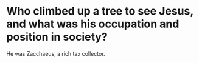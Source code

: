 # Who climbed up a tree to see Jesus, and what was his occupation and position in society?

He was Zacchaeus, a rich tax collector.
